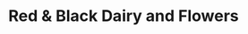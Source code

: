 ---
title: "Red & Black Dairy and Flowers"
url: /kaiapoi/red-and-black-dairy-and-flowers/
shop: convenience
---